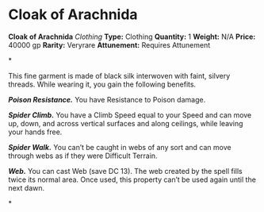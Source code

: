 # Cloak of Arachnida

**Cloak of Arachnida**
_Clothing_
**Type:** Clothing
**Quantity:** 1
**Weight:** N/A
**Price:** 40000 gp
**Rarity:** Veryrare
**Attunement:** Requires Attunement

*<p>This fine garment is made of black silk interwoven with faint, silvery threads. While wearing it, you gain the following benefits.

***Poison Resistance.*** You have Resistance to Poison damage.

***Spider Climb.*** You have a Climb Speed equal to your Speed and can move up, down, and across vertical surfaces and along ceilings, while leaving your hands free.

***Spider Walk.*** You can’t be caught in webs of any sort and can move through webs as if they were Difficult Terrain.

***Web.*** You can cast Web (save DC 13). The web created by the spell fills twice its normal area. Once used, this property can’t be used again until the next dawn.</p>*